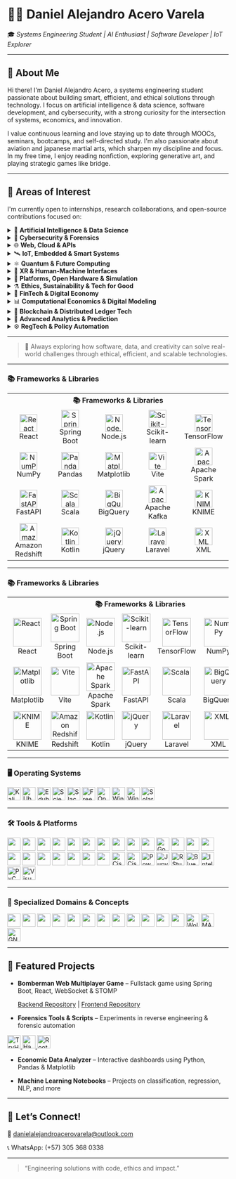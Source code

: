 # 👨‍💻 Daniel Alejandro Acero Varela

🎓 *Systems Engineering Student | AI Enthusiast | Software Developer | IoT Explorer*

---

## 🚀 About Me

Hi there! I'm Daniel Alejandro Acero, a systems engineering student passionate about building smart, efficient, and ethical solutions through technology. I focus on artificial intelligence & data science, software development, and cybersecurity, with a strong curiosity for the intersection of systems, economics, and innovation.

I value continuous learning and love staying up to date through MOOCs, seminars, bootcamps, and self-directed study. I'm also passionate about aviation and japanese martial arts, which sharpen my discipline and focus. In my free time, I enjoy reading nonfiction, exploring generative art, and playing strategic games like bridge.

---

## 🔭 Areas of Interest

I'm currently open to internships, research collaborations, and open-source contributions focused on:

<details>
<summary>🤖 <strong>Artificial Intelligence & Data Science</strong></summary>

- Machine/Deep Learning, NLP, Generative AI, XAI  
- Real-Time Analytics, Big Data, Dashboards  
- Federated Learning, TinyML, Reinforcement Learning  

</details>

<details>
<summary>🔐 <strong>Cybersecurity & Forensics</strong></summary>

- Ethical Hacking, Digital Forensics, Threat Intelligence  
- Zero Trust, SMPC, Post-Quantum Cryptography  
- Secure Boot, TPM, Enclaves, PUFs  

</details>

<details>
<summary>🌐 <strong>Web, Cloud & APIs</strong></summary>

- Fullstack (React, Spring Boot, Node.js)  
- JAMstack, Serverless, GraphQL, STOMP/WebSocket  
- Web3, Edge Architectures, API-first Development  

</details>

<details>
<summary>🛰️ <strong>IoT, Embedded & Smart Systems</strong></summary>

- AIoT, Wearables, LPWAN (LoRa, NB-IoT), Smart Cities  
- Embedded ML (MicroPython, EdgeTPU, Jetson), Power Electronics  
- Reconfigurable Hardware, FPGAs, CPS, MEMS/NEMS  

</details>

<details>
<summary>⚛️ <strong>Quantum & Future Computing</strong></summary>

- Quantum Algorithms, Qiskit, Cirq, IBM Q  
- Hybrid Quantum-Classical Systems, PIM, Memristors  
- Quantum-safe Crypto, QKD, Topological Materials  

</details>

<details>
<summary>🧠 <strong>XR & Human-Machine Interfaces</strong></summary>

- AR/VR, Spatial Computing, Eye/Gesture Tracking  
- Brain-Computer Interfaces (BCI), Neuromorphic AI  
- Mixed Reality, Natural User Interfaces (NUI)  

</details>

<details>
<summary>🧩 <strong>Platforms, Open Hardware & Simulation</strong></summary>

- Raspberry Pi, Jetson Orin, Arduino Portenta, ESP32-S3  
- Simulink/HDL Coder, SystemC, Vivado, PYNQ  
- FreeRTOS, Zephyr, RIOT OS, Yocto Project  

</details>

<details>
<summary>⚗️ <strong>Ethics, Sustainability & Tech for Good</strong></summary>

- Responsible AI, Green Computing, Inclusive Design  
- Open Knowledge, Accessible Tech, Education & Social Impact  
- Cross-disciplinary Innovation (AI + Economics + Policy)  

</details>

<details>
<summary>💸 <strong>FinTech & Digital Economy</strong></summary>

- Cryptocurrencies, Stablecoins, CBDCs  
- DeFi, Smart Contracts, Tokenization (NFTs)  
- Robo-Advisors, Algorithmic Trading, Financial Inclusion  

</details>

<details>
<summary>📊 <strong>Computational Economics & Digital Modeling</strong></summary>

- DSGE Models, Econometrics, Agent-Based Simulation  
- Digital Twin Economies, Open Macroeconomic Models  
- Behavioral Modeling via Data Science & AI  

</details>

<details>
<summary>🔗 <strong>Blockchain & Distributed Ledger Tech</strong></summary>

- Blockchain for Supply Chains, Identity, GovTech  
- Zero-Knowledge Proofs (ZKP), DAOs, Decentralized Governance  
- Web3 Protocols, Interoperability & Trust Frameworks  

</details>

<details>
<summary>🧮 <strong>Advanced Analytics & Prediction</strong></summary>

- Time-Series Forecasting, Anomaly Detection  
- Real-Time Data Pipelines, Event-Driven Economies  
- Decision Intelligence Systems, Digital Experimentation  

</details>

<details>
<summary>⚙️ <strong>RegTech & Policy Automation</strong></summary>

- Regulatory Sandboxes, Compliance-as-Code  
- AI for Policy Evaluation, Smart Regulation Systems  
- Digital Identity, Privacy Engineering, LegalTech  

</details>

---

> 🧹 Always exploring how software, data, and creativity can solve real-world challenges through ethical, efficient, and scalable technologies.

---

### 📚 Frameworks & Libraries

<table align="center">
  <tr>
    <th colspan="5">📚 Frameworks & Libraries</th>
  </tr>
  <tr>
    <td align="center" width="120">
      <img src="https://img.shields.io/badge/-React-61DAFB?logo=react&logoColor=black" alt="React" height="40"/><br>React
    </td>
    <td align="center" width="120">
      <img src="https://img.shields.io/badge/-Spring_Boot-6DB33F?logo=spring&logoColor=white" alt="Spring Boot" height="40"/><br>Spring Boot
    </td>
    <td align="center" width="120">
      <img src="https://img.shields.io/badge/-Node.js-339933?logo=node.js&logoColor=white" alt="Node.js" height="40"/><br>Node.js
    </td>
    <td align="center" width="120">
      <img src="https://img.shields.io/badge/-Scikit--learn-F7931E?logo=scikit-learn&logoColor=white" alt="Scikit-learn" height="40"/><br>Scikit-learn
    </td>
    <td align="center" width="120">
      <img src="https://img.shields.io/badge/-TensorFlow-FF6F00?logo=tensorflow&logoColor=white" alt="TensorFlow" height="40"/><br>TensorFlow
    </td>
  </tr>
  <tr>
    <td align="center">
      <img src="https://img.shields.io/badge/-NumPy-013243?logo=numpy&logoColor=white" alt="NumPy" height="40"/><br>NumPy
    </td>
    <td align="center">
      <img src="https://img.shields.io/badge/-Pandas-150458?logo=pandas&logoColor=white" alt="Pandas" height="40"/><br>Pandas
    </td>
    <td align="center">
      <img src="https://img.shields.io/badge/-Matplotlib-11557C?logo=matplotlib&logoColor=white" alt="Matplotlib" height="40"/><br>Matplotlib
    </td>
    <td align="center">
      <img src="https://img.shields.io/badge/-Vite-646CFF?logo=vite&logoColor=white" alt="Vite" height="40"/><br>Vite
    </td>
    <td align="center">
      <img src="https://img.shields.io/badge/-Apache_Spark-E25A1C?logo=apache-spark&logoColor=white" alt="Apache Spark" height="40"/><br>Apache Spark
    </td>
  </tr>
  <tr>
    <td align="center">
      <img src="https://img.shields.io/badge/-FastAPI-009688?logo=fastapi&logoColor=white" alt="FastAPI" height="40"/><br>FastAPI
    </td>
    <td align="center">
      <img src="https://img.shields.io/badge/-Scala-DC322F?logo=scala&logoColor=white" alt="Scala" height="40"/><br>Scala
    </td>
    <td align="center">
      <img src="https://img.shields.io/badge/-Google_BigQuery-4285F4?logo=google-bigquery&logoColor=white" alt="BigQuery" height="40"/><br>BigQuery
    </td>
    <td align="center">
      <img src="https://img.shields.io/badge/-Apache_Kafka-231F20?logo=apache-kafka&logoColor=white" alt="Apache Kafka" height="40"/><br>Apache Kafka
    </td>
    <td align="center">
      <img src="https://img.shields.io/badge/-KNIME-D9E30B?logo=knime&logoColor=black" alt="KNIME" height="40"/><br>KNIME
    </td>
  </tr>
  <tr>
    <td align="center">
      <img src="https://img.shields.io/badge/-Amazon_Redshift-FF0000?logo=amazon-redshift&logoColor=white" alt="Amazon Redshift" height="40"/><br>Amazon Redshift
    </td>
    <td align="center">
      <img src="https://img.shields.io/badge/-Kotlin-0095D5?logo=kotlin&logoColor=white" alt="Kotlin" height="40"/><br>Kotlin
    </td>
    <td align="center">
      <img src="https://img.shields.io/badge/-jQuery-0769AD?logo=jquery&logoColor=white" alt="jQuery" height="40"/><br>jQuery
    </td>
    <td align="center">
      <img src="https://img.shields.io/badge/-Laravel-FF2D20?logo=laravel&logoColor=white" alt="Laravel" height="40"/><br>Laravel
    </td>
    <td align="center">
      <img src="https://img.shields.io/badge/-XML-FF6600?logo=w3c&logoColor=white" alt="XML" height="40"/><br>XML
    </td>
  </tr>
</table>

---

### 📚 Frameworks & Libraries

<table align="center">
  <tbody>
    <tr>
      <th align="center" colspan="7">📚 Frameworks & Libraries</th>
    </tr>
    <tr>
      <td align="center" width="96">
        <img src="https://cdn.jsdelivr.net/gh/devicons/devicon/icons/react/react-original.svg" alt="React" width="65" height="65"/>
        <br>React
      </td>
      <td align="center" width="96">
        <img src="https://cdn.jsdelivr.net/gh/devicons/devicon/icons/spring/spring-original.svg" alt="Spring Boot" width="65" height="65"/>
        <br>Spring Boot
      </td>
      <td align="center" width="96">
        <img src="https://cdn.jsdelivr.net/gh/devicons/devicon/icons/nodejs/nodejs-original.svg" alt="Node.js" width="65" height="65"/>
        <br>Node.js
      </td>
      <td align="center" width="96">
        <img src="https://upload.wikimedia.org/wikipedia/commons/0/05/Scikit_learn_logo_small.svg" alt="Scikit-learn" width="65" height="65"/>
        <br>Scikit-learn
      </td>
      <td align="center" width="96">
        <img src="https://upload.wikimedia.org/wikipedia/commons/2/2d/Tensorflow_logo.svg" alt="TensorFlow" width="65" height="65"/>
        <br>TensorFlow
      </td>
      <td align="center" width="96">
        <img src="https://cdn.jsdelivr.net/gh/devicons/devicon/icons/numpy/numpy-original.svg" alt="NumPy" width="65" height="65"/>
        <br>NumPy
      </td>
      <td align="center" width="96">
        <img src="https://cdn.jsdelivr.net/gh/devicons/devicon/icons/pandas/pandas-original.svg" alt="Pandas" width="65" height="65"/>
        <br>Pandas
      </td>
    </tr>
    <tr>
      <td align="center" width="96">
        <img src="https://cdn.jsdelivr.net/gh/devicons/devicon/icons/matplotlib/matplotlib-original.svg" alt="Matplotlib" width="65" height="65"/>
        <br>Matplotlib
      </td>
      <td align="center" width="96">
        <img src="https://vitejs.dev/logo.svg" alt="Vite" width="65" height="65"/>
        <br>Vite
      </td>
      <td align="center" width="96">
        <img src="https://upload.wikimedia.org/wikipedia/commons/f/f3/Apache_Spark_logo.svg" alt="Apache Spark" width="65" height="65"/>
        <br>Apache Spark
      </td>
      <td align="center" width="96">
        <img src="https://fastapi.tiangolo.com/img/logo-margin/logo-teal.svg" alt="FastAPI" width="65" height="65"/>
        <br>FastAPI
      </td>
      <td align="center" width="96">
        <img src="https://cdn.jsdelivr.net/gh/devicons/devicon/icons/scala/scala-original.svg" alt="Scala" width="65" height="65"/>
        <br>Scala
      </td>
      <td align="center" width="96">
        <img src="https://upload.wikimedia.org/wikipedia/commons/2/2f/Google_BigQuery_Logo.svg" alt="BigQuery" width="65" height="65"/>
        <br>BigQuery
      </td>
      <td align="center" width="96">
        <img src="https://upload.wikimedia.org/wikipedia/commons/0/05/Apache_kafka.svg" alt="Apache Kafka" width="65" height="65"/>
        <br>Apache Kafka
      </td>
    </tr>
    <tr>
      <td align="center" width="96">
        <img src="https://upload.wikimedia.org/wikipedia/commons/6/6f/KNIME_logo.svg" alt="KNIME" width="65" height="65"/>
        <br>KNIME
      </td>
      <td align="center" width="96">
        <img src="https://upload.wikimedia.org/wikipedia/commons/8/88/Amazon_Redshift_Logo.svg" alt="Amazon Redshift" width="65" height="65"/>
        <br>Redshift
      </td>
      <td align="center" width="96">
        <img src="https://cdn.jsdelivr.net/gh/devicons/devicon/icons/kotlin/kotlin-original.svg" alt="Kotlin" width="65" height="65"/>
        <br>Kotlin
      </td>
      <td align="center" width="96">
        <img src="https://cdn.jsdelivr.net/gh/devicons/devicon/icons/jquery/jquery-original.svg" alt="jQuery" width="65" height="65"/>
        <br>jQuery
      </td>
      <td align="center" width="96">
        <img src="https://cdn.jsdelivr.net/gh/devicons/devicon/icons/laravel/laravel-plain.svg" alt="Laravel" width="65" height="65"/>
        <br>Laravel
      </td>
      <td align="center" width="96">
        <img src="https://upload.wikimedia.org/w3c/svg/logos/w3c.svg" alt="XML" width="65" height="65"/>
        <br>XML
      </td>
    </tr>
  </tbody>
</table>

---

### 🖥️ Operating Systems
<p align="left">
  <img src="https://img.shields.io/badge/Kali_Linux-557C94?logo=kalilinux&logoColor=white" title="Kali Linux" height="30"/>
  <img src="https://img.shields.io/badge/Ubuntu-E95420?logo=ubuntu&logoColor=white" title="Ubuntu" height="30"/>
  <img src="https://img.shields.io/badge/Edubuntu-E95420?logo=ubuntu&logoColor=white" title="Edubuntu" height="30"/>
  <img src="https://img.shields.io/badge/Scientific_Linux-2B3A42?logo=redhat&logoColor=white" title="Scientific Linux" height="30"/>
  <img src="https://img.shields.io/badge/Slackware-000000?logo=slackware&logoColor=white" title="Slackware Linux" height="30"/>
  <img src="https://img.shields.io/badge/FreeBSD-AB2B28?logo=freebsd&logoColor=white" title="FreeBSD" height="30"/>
  <img src="https://img.shields.io/badge/OpenBSD-F7D708?logo=openbsd&logoColor=black" title="OpenBSD" height="30"/>
  <img src="https://img.shields.io/badge/Windows_Server_(GUI)-0078D6?logo=windows&logoColor=white" title="Windows Server with GUI" height="30"/>
  <img src="https://img.shields.io/badge/Windows_Server_(Core)-0078D6?logo=windows&logoColor=white" title="Windows Server Core (no GUI)" height="30"/>
  <img src="https://img.shields.io/badge/Solaris-FFCC00?logo=sun&logoColor=black" title="Solaris OS" height="30"/>
</p>

---

### 🛠️ Tools & Platforms
<p align="left">
  <a href="https://git-scm.com/"><img src="https://img.shields.io/badge/Git-F05032?logo=git&logoColor=white" height="30"/></a>
  <a href="https://github.com"><img src="https://img.shields.io/badge/GitHub-181717?logo=github&logoColor=white" height="30"/></a>
  <a href="https://www.postgresql.org/"><img src="https://img.shields.io/badge/PostgreSQL-336791?logo=postgresql&logoColor=white" height="30"/></a>
  <a href="https://www.mongodb.com/"><img src="https://img.shields.io/badge/MongoDB-47A248?logo=mongodb&logoColor=white" height="30"/></a>
  <a href="https://mariadb.org/"><img src="https://img.shields.io/badge/MariaDB-003545?logo=mariadb&logoColor=white" height="30"/></a>
  <a href="https://www.docker.com/"><img src="https://img.shields.io/badge/Docker-2496ED?logo=docker&logoColor=white" height="30"/></a>
  <a href="https://www.virtualbox.org/"><img src="https://img.shields.io/badge/VirtualBox-183A61?logo=virtualbox&logoColor=white" height="30"/></a>
  <a href="https://www.postman.com/"><img src="https://img.shields.io/badge/Postman-FF6C37?logo=postman&logoColor=white" height="30"/></a>
  <a href="https://azure.microsoft.com/"><img src="https://img.shields.io/badge/Microsoft%20Azure-0078D4?logo=microsoft-azure&logoColor=white" height="30"/></a>
  <a href="https://aws.amazon.com/"><img src="https://img.shields.io/badge/AWS-232F3E?logo=amazon-aws&logoColor=white" height="30"/></a>
  <a href="https://cloud.google.com/"><img src="https://img.shields.io/badge/Google_Cloud-4285F4?logo=googlecloud&logoColor=white" title="Google Cloud" height="30"/></a>
  <a href="https://www.linux.org/"><img src="https://img.shields.io/badge/Linux-FCC624?logo=linux&logoColor=black" height="30"/></a>
  <a href="https://www.microsoft.com/windows"><img src="https://img.shields.io/badge/Windows-0078D6?logo=windows&logoColor=white" height="30"/></a>
  <a href="https://www.apple.com/macos/"><img src="https://img.shields.io/badge/macOS-000000?logo=apple&logoColor=white" height="30"/></a>
  <a href="https://www.android.com/"><img src="https://img.shields.io/badge/Android-3DDC84?logo=android&logoColor=white" height="30"/></a>
  <a href="https://www.latex-project.org/"><img src="https://img.shields.io/badge/LaTeX-008080?logo=latex&logoColor=white" height="30"/></a>
  <a href="https://www.overleaf.com/"><img src="https://img.shields.io/badge/Overleaf-47A141?logo=overleaf&logoColor=white" height="30"/></a>
  <a href="https://www.oracle.com/database/sqldeveloper/"><img src="https://img.shields.io/badge/Oracle-FF0000?logo=oracle&logoColor=white" height="30"/></a>
  <a href="https://www.microsoft.com/microsoft-365"><img src="https://img.shields.io/badge/Microsoft_Office-D83B01?logo=microsoft-office&logoColor=white" height="30"/></a>
  <a href="https://astah.net/"><img src="https://img.shields.io/badge/Astah_UML-1C1C1C?logo=uml&logoColor=white" height="30"/></a>
  <a href="https://www.markdownguide.org/"><img src="https://img.shields.io/badge/Markdown-000000?logo=markdown&logoColor=white" height="30"/></a>
  <a href="https://www.cisco.com/"><img src="https://img.shields.io/badge/Cisco-1BA0D7?logo=cisco&logoColor=white" title="Cisco" height="30"/></a>
  <a href="https://www.netacad.com/courses/packet-tracer"><img src="https://img.shields.io/badge/Packet_Tracer-1BA0D7?logo=cisco&logoColor=white" title="Cisco Packet Tracer" height="30"/></a>
  <a href="https://powerbi.microsoft.com/"><img src="https://img.shields.io/badge/Power_BI-F2C811?logo=powerbi&logoColor=black" title="Power BI" height="30"/></a>
  <a href="https://jupyter.org/"><img src="https://img.shields.io/badge/Jupyter_Notebook-F37626?logo=jupyter&logoColor=white" title="Jupyter Notebook" height="30"/></a>
  <a href="https://posit.co/download/rstudio-desktop/"><img src="https://img.shields.io/badge/RStudio-75AADB?logo=rstudio&logoColor=white" title="RStudio" height="30"/></a>
  <a href="https://www.bluej.org/"><img src="https://img.shields.io/badge/BlueJ-002147?logo=java&logoColor=white" title="BlueJ" height="30"/></a>
  <a href="https://www.jetbrains.com/idea/"><img src="https://img.shields.io/badge/IntelliJ_IDEA-000000?logo=intellijidea&logoColor=white" title="IntelliJ IDEA" height="30"/></a>
  <a href="https://www.jetbrains.com/pycharm/"><img src="https://img.shields.io/badge/PyCharm-000000?logo=pycharm&logoColor=white" title="PyCharm" height="30"/></a>
  <a href="https://code.visualstudio.com/"><img src="https://img.shields.io/badge/VS_Code-007ACC?logo=visualstudiocode&logoColor=white" title="Visual Studio Code" height="30"/></a>
</p>

---

### 🧪 Specialized Domains & Concepts

<p align="left">
  <a href="https://www.sympy.org"><img src="https://img.shields.io/badge/SymPy-3776AB?logo=python&logoColor=white" height="30"/></a>
  <a href="https://qiskit.org"><img src="https://img.shields.io/badge/Qiskit-000000?logo=ibm&logoColor=white" height="30"/></a>
  <a href="https://quantum-computing.ibm.com"><img src="https://img.shields.io/badge/IBM_Quantum-054ADA?logo=ibm&logoColor=white" height="30"/></a>
  <a href="https://www.scrum.org"><img src="https://img.shields.io/badge/Scrum-6DB33F?logo=jira&logoColor=white" height="30"/></a>
  <a href="https://kanbanize.com/kanban-resources/getting-started/what-is-kanban"><img src="https://img.shields.io/badge/Kanban-0052CC?logo=trello&logoColor=white" height="30"/></a>
  <a href="https://lean.org"><img src="https://img.shields.io/badge/Lean-003366?logo=leanpub&logoColor=white" height="30"/></a>
  <a href="https://www.strategyzer.com/canvas/business-model-canvas"><img src="https://img.shields.io/badge/Business_Model_Canvas-1C1C1C?logo=visualstudio&logoColor=white" height="30"/></a>
  <a href="https://chat.openai.com"><img src="https://img.shields.io/badge/ChatGPT-10A37F?logo=openai&logoColor=white" height="30"/></a>
  <a href="https://www.anthropic.com/index/claude"><img src="https://img.shields.io/badge/Claude_AI-4B0082?logo=anthropic&logoColor=white" height="30"/></a>
  <a href="https://deepmind.google/technologies/gemini"><img src="https://img.shields.io/badge/Gemini_AI-4285F4?logo=google&logoColor=white" height="30"/></a>
  <a href="https://github.com/deepseek-ai"><img src="https://img.shields.io/badge/DeepSeek_AI-1A1A1A?logo=github&logoColor=white" height="30"/></a>
  <a href="https://x.ai"><img src="https://img.shields.io/badge/Grok_xAI-000000?logo=x&logoColor=white" height="30"/></a>
  <a href="https://www.wolfram.com/mathematica/"><img src="https://img.shields.io/badge/Mathematica-DD1100?logo=wolfram&logoColor=white" title="Wolfram Mathematica" height="30"/></a>
  <a href="https://www.mathworks.com/products/matlab.html"><img src="https://img.shields.io/badge/MATLAB-0076A8?logo=mathworks&logoColor=white" title="MATLAB" height="30"/></a>
  <a href="https://www.gnu.org/software/octave/"><img src="https://img.shields.io/badge/GNU_Octave-0790C0?logo=gnu&logoColor=white" title="GNU Octave" height="30"/></a>
</p>


---

## 📂 Featured Projects

* **Bomberman Web Multiplayer Game** – Fullstack game using Spring Boot, React, WebSocket & STOMP

  [Backend Repository](https://github.com/Santiago-Cordoba/BombermanARSW-Back) | [Frontend Repository](https://github.com/Santiago-Cordoba/BombermanARSW-Front/tree/develop)

* **Forensics Tools & Scripts** – Experiments in reverse engineering & forensic automation

<a href="https://tryhackme.com">
  <img src="https://img.shields.io/badge/TryHackMe-212C42?logo=tryhackme&logoColor=white" title="TryHackMe" height="30"/>
</a>

<a href="https://www.hackthebox.com/">
  <img src="https://img.shields.io/badge/Hack_The_Box-9FEF00?logo=hackthebox&logoColor=black" title="Hack The Box" height="30"/>
</a>

<a href="https://www.root-me.org/">
  <img src="https://img.shields.io/badge/RootMe-7B16FF?logoColor=white" title="Root Me" height="30"/>
</a>

* **Economic Data Analyzer** – Interactive dashboards using Python, Pandas & Matplotlib

* **Machine Learning Notebooks** – Projects on classification, regression, NLP, and more

---

## 🤝 Let’s Connect!

📧 [danielalejandroacerovarela@outlook.com](mailto:danielalejandroacerovarela@outlook.com)

📞 WhatsApp: (+57) 305 368 0338

---

> “Engineering solutions with code, ethics and impact.”





